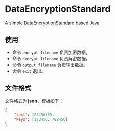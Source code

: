 # DataEncryptionStandard

A simple DataEncryptionStandard based Java

## 使用

* 命令 `encrypt filename` 负责加密数据。
* 命令 `decrypt filename` 负责解密数据。
* 命令 `output filename` 负责输出数据。
* 命令 `exit` 退出。

## 文件格式

文件格式为 **json**，模板如下：

```json
{
    "text": 123456789,
    "keys": [123456, 789456]
}
```
